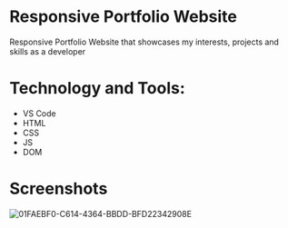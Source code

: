 # Responsive Portfolio Website

Responsive Portfolio Website that showcases my interests, projects and skills as a developer

# Technology and Tools: 

- VS Code
- HTML
- CSS
- JS
- DOM

# Screenshots



![01FAEBF0-C614-4364-BBDD-BFD22342908E](https://user-images.githubusercontent.com/78560363/203172929-66e42e4c-6958-4c46-ba9e-9e4846a5aed2.jpg)
